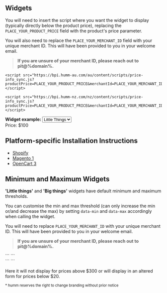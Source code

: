 ## Widgets

You will need to insert the script where you want the widget to display (typically directly below the product price), replacing the <code>PLACE_YOUR_PRODUCT_PRICE</code> field with the product's price parameter.

You will also need to replace the <code>PLACE_YOUR_MERCHANT_ID</code> field with your unique merchant ID. This will have been provided to you in your welcome email.

> **If you are unsure of your merchant ID, please reach out to pit@%domain%.**

<div style = display:%au-only% >

```
<script src="https://bpi.humm-au.com/au/content/scripts/price-info_sync.js?productPrice=PLACE_YOUR_PRODUCT_PRICE&merchantId=PLACE_YOUR_MERCHANT_ID"></script>
```

</div>
<div style=display:%nz-only%>

```
<script src="https://bpi.humm-nz.com/nz/content/scripts/price-info_sync.js?productPrice=PLACE_YOUR_PRODUCT_PRICE&merchantId=PLACE_YOUR_MERCHANT_ID"></script>
```

</div>
<strong>Widget example:</strong>

<select id = "price_dd" onchange = "changeSelect()">
    <option value = "1">Little Things</option>
    <option value = "2">Big Things</option>
</select>
<div>Price: <span id = "price_div" class = "price">$100</span></div>
<div style = display:%au-only% >
<script src="https://bpi.humm-au.com/au/content/scripts/price-info_sync.js?price-selector=.price&merchantId=30133331"></script>
</div>
<div style = display:%nz-only% >
<script src="https://bpi.humm-au.com/au/content/scripts/price-info_sync.js?price-selector=.price&merchantId=30133331"></script>
</div>

## Platform-specific Installation Instructions
* [Shopify](/widgets/price-info/shopify)
* [Magento 1](/widgets/price-info/magento_1)
* [OpenCart 3](/widgets/price-info/opencart_3)

## Minimum and Maximum Widgets

**'Little things'** and **'Big things'** widgets have default minimum and maximum thresholds.

You can customise the min and max threshold (can only increase the min or/and decrease the max) by setting ```data-min``` and ```data-max``` accordingly when calling the widget.   

You will need to replace <code>PLACE_YOUR_MERCHANT_ID</code> with your unique merchant ID. This will have been provided to you in your welcome email.

> **If you are unsure of your merchant ID, please reach out to pit@%domain%.**

<div style=display:%au-only%>
```
<script data-min="20" data-max="300" src="https://bpi.humm-au.com/au/content/scripts/price-info_sync.js?productPrice=PLACE_YOUR_PRODUCT_PRICE&merchantId=PLACE_YOUR_MERCHANT_ID"></script>
```
</div>

<div style=display:%nz-only%>
```
<script data-min="20" data-max="300" src="https://bpi.humm-nz.com/nz/content/scripts/price-info_sync.js?productPrice=PLACE_YOUR_PRODUCT_PRICE&merchantId=PLACE_YOUR_MERCHANT_ID"></script>
```
</div>

Here it will not display for prices above $300 or will display in an altered form for prices below $20.

<small>* humm reserves the right to change branding without prior notice</small>

<script src = "/js/custom.js"></script>